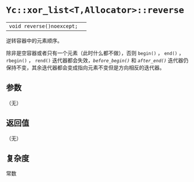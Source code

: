 # `Yc::xor_list<T,Allocator>::reverse`

|||
|:-|:-|
|`void reverse()noexcept;`||

逆转容器中的元素顺序。

除非是空容器或者只有一个元素（此时什么都不做），否则 `begin()` ， `end()` ， `rbegin()` ， `rend()` 迭代器都会失效，_`before_begin()`_ 和 _`after_end()`_ 迭代器仍保持不变，其余迭代器都会变成指向元素不变但是方向相反的迭代器。

## 参数

（无）

## 返回值

（无）

## 复杂度

常数
